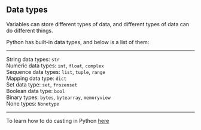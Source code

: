 ## Data types
Variables can store different types of data, and different types of data can do different things.

Python has built-in data types, and below is a list of them:

___
String data types: `str` \
Numeric data types: `int`, `float`, `complex` \
Sequence data types: `list`, `tuple`, `range` \
Mapping data type: `dict` \
Set data type: `set`, `frozenset` \
Boolean data type: `bool` \
Binary types: `bytes`, `bytearray`, `memoryview` \
None types: `Nonetype`
___

To learn how to do casting in Python [here](https://github.com/Arce-Mdina/Python-Guide/blob/main/Guides/Level%201/python-variables.md#casting)
